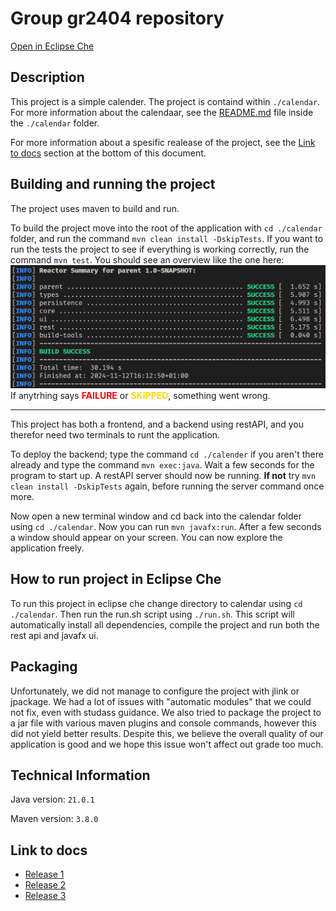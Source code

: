 # Group gr2404 repository

[Open in Eclipse Che](https://che.stud.ntnu.no/#https://gitlab.stud.idi.ntnu.no/it1901/groups-2024/gr2404/gr2404)

## Description

This project is a simple calender. The project is containd within `./calendar`. For more information about the calendaar, see the [README.md](./calendar/readme.md) file inside the `./calendar` folder.

For more information about a spesific realease of the project, see the [Link to docs](#link-to-docs) section at the bottom of this document.

## Building and running the project

The project uses maven to build and run.

To build the project move into the root of the application with `cd ./calendar` folder, and run the command `mvn clean install -DskipTests`. If you want to run the tests the project to see if everything is working correctly, run the command `mvn test`. You should see an overview like the one here:
![alt text](./docs/images/success.png) If anytrhing says <span style="color:red;font-weight:bold">FAILURE</span> or <span style="color:gold;font-weight:bold">SKIPPED</span>, something went wrong.

<hr>

This project has both a frontend, and a backend using restAPI, and you therefor need two terminals to runt the application.

To deploy the backend; type the command `cd ./calender` if you aren't there already and type the command `mvn exec:java`. Wait a few seconds for the program to start up. A restAPI server should now be running.
**If not** try `mvn clean install -DskipTests` again, before running the server command once more.

Now open a new terminal window and cd back into the calendar folder using `cd ./calendar`. Now you can run `mvn javafx:run`. After a few seconds a window should appear on your screen. You can now explore the application freely.

## How to run project in Eclipse Che

To run this project in eclipse che change directory to calendar using `cd ./calendar`. Then run the run.sh script using `./run.sh`. This script will automatically install all dependencies, compile the project and run both the rest api and javafx ui.

## Packaging

Unfortunately, we did not manage to configure the project with jlink or jpackage. We had a lot of issues with "automatic modules" that we could not fix, even with studass guidance. We also tried to package the project to a jar file with various maven plugins and console commands, however this did not yield better results. Despite this, we believe the overall quality of our application is good and we hope this issue won't affect out grade too much.

## Technical Information

Java version: `21.0.1`

Maven version: `3.8.0`

## Link to docs

-   [Release 1](./docs/release1/readme.md)
-   [Release 2](./docs/release2/readme.md)
-   [Release 3](./docs/release3/readme.md)
